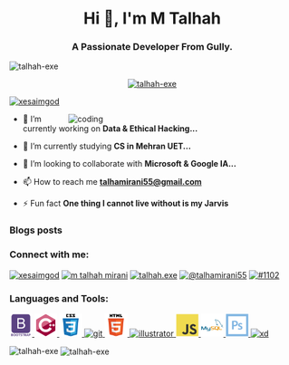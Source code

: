 <h1 align="center">Hi 👋, I'm M Talhah</h1>
<h3 align="center">A Passionate Developer From Gully.</h3>

<p align="left"> <img src="https://komarev.com/ghpvc/?username=talhah-exe&label=Profile%20views&color=0e75b6&style=flat" alt="talhah-exe" /> </p>

<p align="center"> <a href="https://github.com/ryo-ma/github-profile-trophy"><img src="https://github-profile-trophy.vercel.app/?username=talhah-exe" alt="talhah-exe" /></a> </p>

<p align="left"> <a href="https://twitter.com/xesaimgod" target="blank"><img src="https://img.shields.io/twitter/follow/xesaimgod?logo=twitter&style=for-the-badge" alt="xesaimgod" /></a> </p>

<img align="right" alt="coding" width="400px" src="https://cdn.dribbble.com/users/1292677/screenshots/6139167/avento.gif" />

- 🔭 I’m currently working on **Data & Ethical Hacking...**

- 🌱 I’m currently studying **CS in Mehran UET...**

- 🙌 I’m looking to collaborate with **Microsoft & Google IA...**

- 📫 How to reach me **talhamirani55@gmail.com**

- ⚡ Fun fact **One thing I cannot live without is my Jarvis**

### Blogs posts
<!-- BLOG-POST-LIST:START -->
<!-- BLOG-POST-LIST:END -->

<h3 align="left">Connect with me:</h3>
<p align="left">
<a href="https://twitter.com/xesaimgod" target="blank"><img align="center" src="https://raw.githubusercontent.com/rahuldkjain/github-profile-readme-generator/master/src/images/icons/Social/twitter.svg" alt="xesaimgod" height="30" width="40" /></a>
<a href="https://fb.com/m talhah mirani" target="blank"><img align="center" src="https://raw.githubusercontent.com/rahuldkjain/github-profile-readme-generator/master/src/images/icons/Social/facebook.svg" alt="m talhah mirani" height="30" width="40" /></a>
<a href="https://instagram.com/talhah.exe" target="blank"><img align="center" src="https://raw.githubusercontent.com/rahuldkjain/github-profile-readme-generator/master/src/images/icons/Social/instagram.svg" alt="talhah.exe" height="30" width="40" /></a>
<a href="https://medium.com/@talhamirani55" target="blank"><img align="center" src="https://raw.githubusercontent.com/rahuldkjain/github-profile-readme-generator/master/src/images/icons/Social/medium.svg" alt="@talhamirani55" height="30" width="40" /></a>
<a href="https://discord.gg/#1102" target="blank"><img align="center" src="https://raw.githubusercontent.com/rahuldkjain/github-profile-readme-generator/master/src/images/icons/Social/discord.svg" alt="#1102" height="30" width="40" /></a>
</p>

<h3 align="left">Languages and Tools:</h3>
<p align="left"> <a href="https://getbootstrap.com" target="_blank"> <img src="https://raw.githubusercontent.com/devicons/devicon/master/icons/bootstrap/bootstrap-plain-wordmark.svg" alt="bootstrap" width="40" height="40"/> </a> <a href="https://www.w3schools.com/cpp/" target="_blank"> <img src="https://raw.githubusercontent.com/devicons/devicon/master/icons/cplusplus/cplusplus-original.svg" alt="cplusplus" width="40" height="40"/> </a> <a href="https://www.w3schools.com/css/" target="_blank"> <img src="https://raw.githubusercontent.com/devicons/devicon/master/icons/css3/css3-original-wordmark.svg" alt="css3" width="40" height="40"/> </a> <a href="https://git-scm.com/" target="_blank"> <img src="https://www.vectorlogo.zone/logos/git-scm/git-scm-icon.svg" alt="git" width="40" height="40"/> </a> <a href="https://www.w3.org/html/" target="_blank"> <img src="https://raw.githubusercontent.com/devicons/devicon/master/icons/html5/html5-original-wordmark.svg" alt="html5" width="40" height="40"/> </a> <a href="https://www.adobe.com/in/products/illustrator.html" target="_blank"> <img src="https://www.vectorlogo.zone/logos/adobe_illustrator/adobe_illustrator-icon.svg" alt="illustrator" width="40" height="40"/> </a> <a href="https://developer.mozilla.org/en-US/docs/Web/JavaScript" target="_blank"> <img src="https://raw.githubusercontent.com/devicons/devicon/master/icons/javascript/javascript-original.svg" alt="javascript" width="40" height="40"/> </a> <a href="https://www.mysql.com/" target="_blank"> <img src="https://raw.githubusercontent.com/devicons/devicon/master/icons/mysql/mysql-original-wordmark.svg" alt="mysql" width="40" height="40"/> </a> <a href="https://www.photoshop.com/en" target="_blank"> <img src="https://raw.githubusercontent.com/devicons/devicon/master/icons/photoshop/photoshop-line.svg" alt="photoshop" width="40" height="40"/> </a> <a href="https://www.adobe.com/products/xd.html" target="_blank"> <img src="https://cdn.worldvectorlogo.com/logos/adobe-xd.svg" alt="xd" width="40" height="40"/> </a> </p>

<p><img align="left" src="https://github-readme-stats.vercel.app/api/top-langs?username=talhah-exe&show_icons=true&locale=en&layout=compact" alt="talhah-exe" /></p>

<p>&nbsp;<img align="center" src="https://github-readme-stats.vercel.app/api?username=talhah-exe&show_icons=true&locale=en" alt="talhah-exe" /></p>

